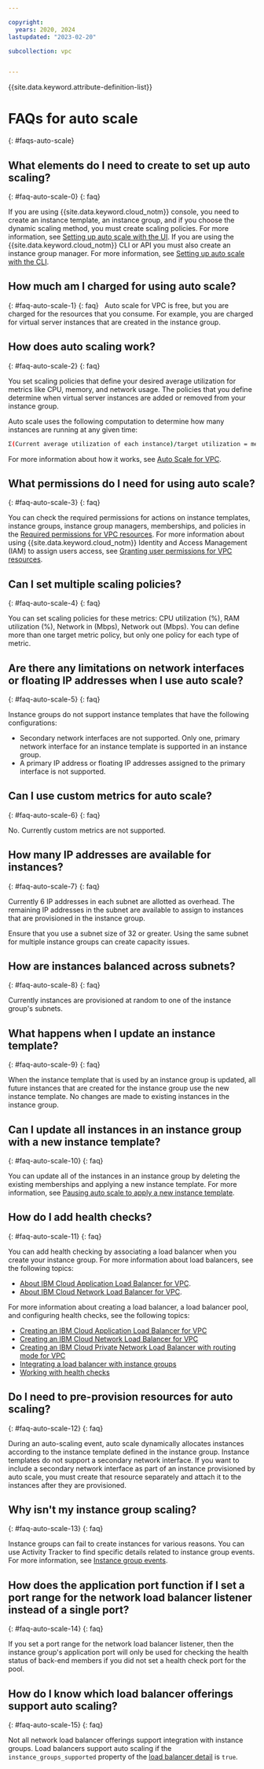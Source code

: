```yaml
---

copyright:
  years: 2020, 2024
lastupdated: "2023-02-20"

subcollection: vpc


---
```


{{site.data.keyword.attribute-definition-list}}

# FAQs for auto scale
{: #faqs-auto-scale}

## What elements do I need to create to set up auto scaling?
{: #faq-auto-scale-0}
{: faq}

If you are using {{site.data.keyword.cloud_notm}} console, you need to create an instance template, an instance group, and if
you choose the dynamic scaling method, you must create scaling policies. For more information, see [Setting up auto scale with
the UI](/docs/vpc?topic=vpc-creating-auto-scale-instance-group#setting-up-autoscale-overview). If you are using the {{site.data.keyword.cloud_notm}} CLI
or API you must also create an instance group manager. For more information, see
[Setting up auto scale with the CLI](/docs/vpc?topic=vpc-creating-auto-scale-instance-group&interface=cli#setting-up-autoscale-cli).

## How much am I charged for using auto scale?
{: #faq-auto-scale-1}
{: faq}
 
Auto scale for VPC is free, but you are charged for the resources that you consume. For example, you are charged for virtual server
instances that are created in the instance group.

## How does auto scaling work?
{: #faq-auto-scale-2}
{: faq}

You set scaling policies that define your desired average utilization for metrics like CPU, memory, and network usage. The
policies that you define determine when virtual server instances are added or removed from your instance group.

Auto scale uses the following computation to determine how many instances are running at any given time:

```sh
Σ(Current average utilization of each instance)/target utilization = membership count
```

For more information about how it works, see [Auto Scale for VPC](/docs/vpc?topic=vpc-creating-auto-scale-instance-group#auto-scale-vpc).

## What permissions do I need for using auto scale?
{: #faq-auto-scale-3}
{: faq}

You can check the required permissions for actions on instance templates, instance groups, instance group managers,
memberships, and policies in the [Required permissions for VPC resources](/docs/vpc?topic=vpc-resource-authorizations-required-for-api-and-cli-calls).
For more information about using {{site.data.keyword.cloud_notm}} Identity and Access Management (IAM) to assign users access,
see [Granting user permissions for VPC resources](/docs/vpc?topic=vpc-managing-user-permissions-for-vpc-resources).

## Can I set multiple scaling policies?
{: #faq-auto-scale-4}
{: faq}

You can set scaling policies for these metrics: CPU utilization (%), RAM utilization (%), Network in (Mbps), Network out (Mbps).
You can define more than one target metric policy, but only one policy for each type of metric.

## Are there any limitations on network interfaces or floating IP addresses when I use auto scale?
{: #faq-auto-scale-5}
{: faq}

Instance groups do not support instance templates that have the following configurations:
- Secondary network interfaces are not supported. Only one, primary network interface for an instance template is supported         in an instance group.
- A primary IP address or floating IP addresses assigned to the primary interface is not supported.

## Can I use custom metrics for auto scale?
{: #faq-auto-scale-6}
{: faq}

No. Currently custom metrics are not supported.

## How many IP addresses are available for instances?
{: #faq-auto-scale-7}
{: faq}

Currently 6 IP addresses in each subnet are allotted as overhead. The remaining IP addresses in the subnet are available to assign to instances that are provisioned in the instance group.

Ensure that you use a subnet size of 32 or greater. Using the same subnet for multiple instance groups can create capacity issues.

## How are instances balanced across subnets?
{: #faq-auto-scale-8}
{: faq}

Currently instances are provisioned at random to one of the instance group's subnets.

## What happens when I update an instance template?
{: #faq-auto-scale-9}
{: faq}

When the instance template that is used by an instance group is updated, all future instances that are created for the instance group use the new instance template. No changes are made to existing instances in the instance group.

## Can I update all instances in an instance group with a new instance template?
{: #faq-auto-scale-10}
{: faq}

You can update all of the instances in an instance group by deleting the existing memberships and applying a new instance template. For more information, see [Pausing auto scale to apply a new instance template](/docs/vpc?topic=vpc-managing-instance-group#pausing-for-maint).

## How do I add health checks?
{: #faq-auto-scale-11}
{: faq}

You can add health checking by associating a load balancer when you create your instance group. For more information about load balancers, see the following topics:

- [About IBM Cloud Application Load Balancer for VPC](/docs/vpc?topic=vpc-load-balancers-about).
- [About IBM Cloud Network Load Balancer for VPC](/docs/vpc?topic=vpc-network-load-balancers).

For more information about creating a load balancer, a load balancer pool, and configuring health checks, see the following topics:

- [Creating an IBM Cloud Application Load Balancer for VPC](/docs/vpc?topic=vpc-load-balancers)
- [Creating an IBM Cloud Network Load Balancer for VPC](/docs/vpc?topic=vpc-nlb-ui-creating-network-load-balancer)
- [Creating an IBM Cloud Private Network Load Balancer with routing mode for VPC](/docs/vpc?topic=vpc-nlb-vnf)
- [Integrating a load balancer with instance groups](/docs/vpc?topic=vpc-lbaas-integration-with-instance-groups)
- [Working with health checks](/docs/vpc?topic=vpc-alb-health-checks)

## Do I need to pre-provision resources for auto scaling?
{: #faq-auto-scale-12}
{: faq}

During an auto-scaling event, auto scale dynamically allocates instances according to the instance template defined in the instance group. Instance templates do not support a secondary network interface. If you want to include a secondary network interface as part of an instance provisioned by auto scale, you must create that resource separately and attach it to the instances after they are provisioned.

## Why isn't my instance group scaling?
{: #faq-auto-scale-13}
{: faq}

Instance groups can fail to create instances for various reasons. You can use Activity Tracker to find specific details related to instance group events. For more information, see [Instance group events](/docs/vpc?topic=vpc-at-events#events-compute-instance-group).

## How does the application port function if I set a port range for the network load balancer listener instead of a single port?
{: #faq-auto-scale-14}
{: faq}

If you set a port range for the network load balancer listener, then the instance group's application port will only be used for checking the health status of back-end members if you did not set a health check port for the pool.

## How do I know which load balancer offerings support auto scaling?
{: #faq-auto-scale-15}
{: faq}

Not all network load balancer offerings support integration with instance groups. Load balancers support auto scaling if the `instance_groups_supported` property of the [load balancer detail](/apidocs/vpc/latest#get-load-balancer) is `true`. 
